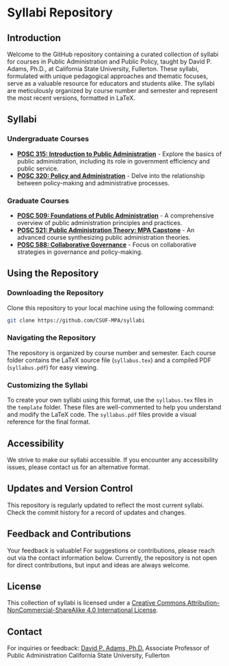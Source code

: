 # Syllabi Repository

## Introduction
Welcome to the GitHub repository containing a curated collection of syllabi for courses in Public Administration and Public Policy, taught by David P. Adams, Ph.D., at California State University, Fullerton. These syllabi, formulated with unique pedagogical approaches and thematic focuses, serve as a valuable resource for educators and students alike. The syllabi are meticulously organized by course number and semester and represent the most recent versions, formatted in LaTeX.

## Syllabi

### Undergraduate Courses
- [**POSC 315: Introduction to Public Administration**](https://github.com/CSUF-MPA/syllabi/tree/main/POSC%20315) - Explore the basics of public administration, including its role in government efficiency and public service.
- [**POSC 320: Policy and Administration**](https://github.com/CSUF-MPA/syllabi/tree/main/CRJU_POSC%20320) - Delve into the relationship between policy-making and administrative processes.

### Graduate Courses
- [**POSC 509: Foundations of Public Administration**](https://github.com/CSUF-MPA/syllabi/tree/main/POSC%20509) - A comprehensive overview of public administration principles and practices.
- [**POSC 521: Public Administration Theory: MPA Capstone**](https://github.com/CSUF-MPA/syllabi/tree/main/POSC%20521) - An advanced course synthesizing public administration theories.
- [**POSC 588: Collaborative Governance**](https://github.com/CSUF-MPA/syllabi/tree/main/POSC%20588) - Focus on collaborative strategies in governance and policy-making.

## Using the Repository

### Downloading the Repository
Clone this repository to your local machine using the following command:
```bash
git clone https://github.com/CSUF-MPA/syllabi
```

### Navigating the Repository
The repository is organized by course number and semester. Each course folder contains the LaTeX source file (`syllabus.tex`) and a compiled PDF (`syllabus.pdf`) for easy viewing.

### Customizing the Syllabi
To create your own syllabi using this format, use the `syllabus.tex` files in the `template` folder. These files are well-commented to help you understand and modify the LaTeX code. The `syllabus.pdf` files provide a visual reference for the final format.

## Accessibility
We strive to make our syllabi accessible. If you encounter any accessibility issues, please contact us for an alternative format.

## Updates and Version Control
This repository is regularly updated to reflect the most current syllabi. Check the commit history for a record of updates and changes.

## Feedback and Contributions
Your feedback is valuable! For suggestions or contributions, please reach out via the contact information below. Currently, the repository is not open for direct contributions, but input and ideas are always welcome.

## License
This collection of syllabi is licensed under a [Creative Commons Attribution-NonCommercial-ShareAlike 4.0 International License](http://creativecommons.org/licenses/by-nc-sa/4.0/).

## Contact
For inquiries or feedback:
[David P. Adams, Ph.D.](mailto:dpadams@fullerton.edu)
Associate Professor of Public Administration
California State University, Fullerton
